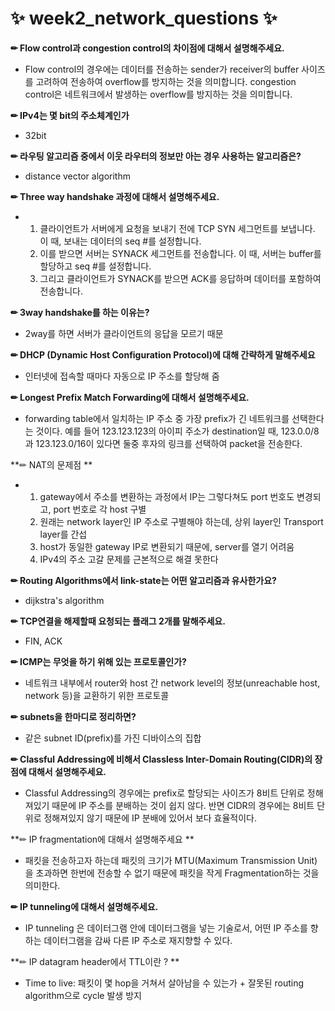 # ✨ week2_network_questions ✨

**✏ Flow control과 congestion control의 차이점에 대해서 설명해주세요.** 

- Flow control의 경우에는 데이터를 전송하는 sender가 receiver의 buffer 사이즈를 고려하여 전송하여 overflow를 방지하는 것을 의미합니다. congestion control은 네트워크에서 발생하는 overflow를 방지하는 것을 의미합니다.



**✏ IPv4는 몇 bit의 주소체계인가**

- 32bit



**✏ 라우팅 알고리즘 중에서 이웃 라우터의 정보만 아는 경우 사용하는 알고리즘은?**

- distance vector algorithm



**✏ Three way handshake 과정에 대해서 설명해주세요.**

- 1. 클라이언트가 서버에게 요청을 보내기 전에 TCP SYN 세그먼트를 보냅니다. 이 때, 보내는 데이터의 seq #를 설정합니다. 
  2. 이를 받으면 서버는 SYNACK 세그먼트를 전송합니다. 이 때, 서버는 buffer를 할당하고 seq #를 설정합니다.
  3. 그리고 클라이언트가 SYNACK를 받으면 ACK를 응답하며 데이터를 포함하여 전송합니다.



**✏ 3way handshake를 하는 이유는?**

- 2way를 하면 서버가 클라이언트의 응답을 모르기 때문



**✏ DHCP (Dynamic Host Configuration Protocol)에 대해 간략하게 말해주세요**

- 인터넷에 접속할 때마다 자동으로 IP 주소를 할당해 줌



**✏  Longest Prefix Match Forwarding에 대해서 설명해주세요.**

- forwarding table에서 일치하는 IP 주소 중 가장 prefix가 긴 네트워크를 선택한다는 것이다. 예를 들어 123.123.123의 아이피 주소가 destination일 때, 123.0.0/8과 123.123.0/16이 있다면 둘중 후자의 링크를 선택하여 packet을 전송한다.



**✏ NAT의 문제점 **

- 1. gateway에서 주소를 변환하는 과정에서 IP는 그렇다쳐도 port 번호도 변경되고, port 번호로 각 host 구별
  2. 원래는 network layer인 IP 주소로 구별해야 하는데, 상위 layer인 Transport layer를 간섭
  3. host가 동일한 gateway IP로 변환되기 때문에, server를 열기 어려움
  4. IPv4의 주소 고갈 문제를 근본적으로 해결 못한다



**✏ Routing Algorithms에서 link-state는 어떤 알고리즘과 유사한가요?**

- dijkstra's algorithm



**✏ TCP연결을 해제할때 요청되는 플래그 2개를 말해주세요.**

- FIN, ACK



**✏ ICMP는 무엇을 하기 위해 있는 프로토콜인가?**

- 네트워크 내부에서 router와 host 간 network level의 정보(unreachable host, network 등)을 교환하기 위한 프로토콜



**✏ subnets을 한마디로 정리하면?**

- 같은 subnet ID(prefix)를 가진 디바이스의 집합



**✏  Classful Addressing에 비해서 Classless Inter-Domain Routing(CIDR)의 장점에 대해서 설명해주세요.**

- Classful Addressing의 경우에는 prefix로 할당되는 사이즈가 8비트 단위로 정해져있기 때문에 IP 주소를 분배하는 것이 쉽지 않다. 반면 CIDR의 경우에는 8비트 단위로 정해져있지 않기 때문에 IP 분배에 있어서 보다 효율적이다.



**✏ IP fragmentation에 대해서 설명해주세요 **

- 패킷을 전송하고자 하는데 패킷의 크기가 MTU(Maximum Transmission Unit)을 초과하면 한번에 전송할 수 없기 때문에 패킷을 작게 Fragmentation하는 것을 의미한다.



**✏  IP tunneling에 대해서 설명해주세요.** 

- IP tunneling 은 데이터그램 안에 데이터그램을 넣는 기술로서, 어떤 IP 주소를 향하는 데이터그램을 감싸 다른 IP 주소로 재지향할 수 있다.



**✏ IP datagram header에서 TTL이란 ? **

- Time to live: 패킷이 몇 hop을 거쳐서 살아남을 수 있는가 + 잘못된 routing algorithm으로 cycle 발생 방지

